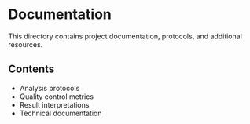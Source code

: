 # Documentation

This directory contains project documentation, protocols, and additional resources.

## Contents

- Analysis protocols
- Quality control metrics
- Result interpretations
- Technical documentation